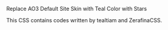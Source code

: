 Replace AO3 Default Site Skin with Teal Color with Stars

This CSS contains codes written by tealtiam and ZerafinaCSS.
